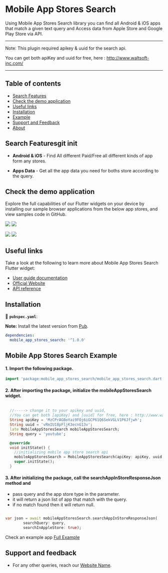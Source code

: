 # Mobile App Stores Search

Using Mobile App Stores Search library you can find all Android & iOS apps that match a given text query and Access data from Apple Store and Google Play Store via API.

--------------------------------------------------------------------------
Note: This plugin required apikey & uuid for the search api.

You can get both apiKey and uuid for free, here : http://www.waltsoft-inc.com/

----------------------------------------------------------------------------

## Table of contents
* [Search Features](#search-features)
* [Check the demo application](#check-the-demo-application)
* [Useful links](#useful-links)
* [Installation](#installation)
* [Example](#example)
* [Support and Feedback](#support-and-feedback)
* [About](#support-and-feedback)

## Search Featuresgit init

* **Android & iOS** - Find All different Paid/Free all different kinds of app form any stores.

* **Apps Data** - Get all the app data you need for boths store according to the query.

## Check the demo application

Explore the full capabilities of our Flutter widgets on your device by installing our sample browser applications from the below app stores, and view samples code in GitHub.


  <a href="https://play.google.com/store/apps/details?id=com.syncfusion.flutter.examples"><img src="https://cdn.syncfusion.com/content/images/FTControl/google-play-store.png"/></a>
  <a href="https://apps.apple.com/us/app/syncfusion-flutter-ui-widgets/id1475231341"><img src="https://cdn.syncfusion.com/content/images/FTControl/ios-store.png"/></a>
  
  <a href="https://flutter.syncfusion.com"><img src="https://cdn.syncfusion.com/content/images/FTControl/web-sample-browser.png"/></a> 
  <a href="https://github.com/syncfusion/flutter-examples"><img src="https://cdn.syncfusion.com/content/images/FTControl/github-samples.png"/></a>


## Useful links
Take a look at the following to learn more about Mobile App Stores Search Flutter widget:

* [User guide documentation](https://help.syncfusion.com/flutter/introduction/overview)
* [Official Website](https://www.syncfusion.com/flutter-widgets)
* [API reference](https://help.syncfusion.com/flutter/introduction/api-reference)

## Installation
 📂 **`pubspec.yaml`**:

**Note:** Install the latest version from [Pub](https://pub.dartlang.org/packages/flutter_background_geolocation/#-versions-tab-).

```yaml
dependencies:
  mobile_app_stores_search: '^1.0.0'
```
## Mobile App Stores Search Example


#### 1. Import the following package.

```dart
import 'package:mobile_app_stores_search/mobile_app_stores_search.dart';
```

#### 2. After importing the package, initialize the **mobileAppStoresSearch** widget.

```dart

  //-----> change it to your apikey and uuid,
  //You can get both [apiKey] and [uuid] for free, here : http://www.waltsoft-inc.com/ <-----//
  String apiKey = 'MzCPrAGBoYai9FOj6iGCP61Q6SekVGLV1P6Jfjwh';
  String uuid = 'vRmIU18pFljK3ecnG13v';
  late MobileAppStoresSearch mobileAppStoresSearch;
  String query = 'youtube';

  @override
  void initState() {
    //initializing mobile app store search api
    mobileAppStoresSearch = MobileAppStoresSearch(apiKey: apiKey, uuid: uuid);
    super.initState();
  }
```
#### 3. After initializing the package, call the **searchAppInStoreResponseJson** method and
* pass query and the app store type in the parameter.
* it will return a json list of app that match with the query.
* if no match found then it will return null.
```dart

var json = await mobileAppStoresSearch.searchAppInStoreResponseJson(
        searchQuery: query,
        searchInAppleStore: true);

```

Check an example app [Full Example](https://gist.github.com/christocracy/a0464846de8a9c27c7e9de5616082878)
## Support and feedback

* For any other queries, reach our [Website Name](https://www.syncfusion.com/support/directtrac/incidents/newincident).

